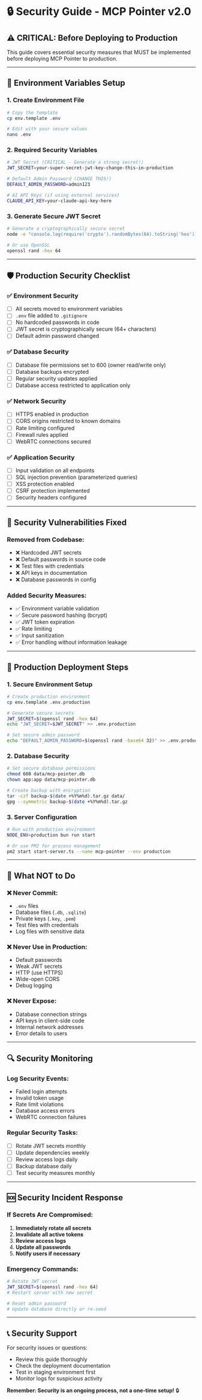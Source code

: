 # 🔒 Security Guide - MCP Pointer v2.0

## ⚠️ **CRITICAL: Before Deploying to Production**

This guide covers essential security measures that MUST be implemented before deploying MCP Pointer to production.

---

## 🔐 **Environment Variables Setup**

### **1. Create Environment File**
```bash
# Copy the template
cp env.template .env

# Edit with your secure values
nano .env
```

### **2. Required Security Variables**
```bash
# JWT Secret (CRITICAL - Generate a strong secret!)
JWT_SECRET=your-super-secret-jwt-key-change-this-in-production

# Default Admin Password (CHANGE THIS!)
DEFAULT_ADMIN_PASSWORD=admin123

# AI API Keys (if using external services)
CLAUDE_API_KEY=your-claude-api-key-here
```

### **3. Generate Secure JWT Secret**
```bash
# Generate a cryptographically secure secret
node -e "console.log(require('crypto').randomBytes(64).toString('hex'))"

# Or use OpenSSL
openssl rand -hex 64
```

---

## 🛡️ **Production Security Checklist**

### **✅ Environment Security**
- [ ] All secrets moved to environment variables
- [ ] `.env` file added to `.gitignore`
- [ ] No hardcoded passwords in code
- [ ] JWT secret is cryptographically secure (64+ characters)
- [ ] Default admin password changed

### **✅ Database Security**
- [ ] Database file permissions set to 600 (owner read/write only)
- [ ] Database backups encrypted
- [ ] Regular security updates applied
- [ ] Database access restricted to application only

### **✅ Network Security**
- [ ] HTTPS enabled in production
- [ ] CORS origins restricted to known domains
- [ ] Rate limiting configured
- [ ] Firewall rules applied
- [ ] WebRTC connections secured

### **✅ Application Security**
- [ ] Input validation on all endpoints
- [ ] SQL injection prevention (parameterized queries)
- [ ] XSS protection enabled
- [ ] CSRF protection implemented
- [ ] Security headers configured

---

## 🚨 **Security Vulnerabilities Fixed**

### **Removed from Codebase:**
- ❌ Hardcoded JWT secrets
- ❌ Default passwords in source code
- ❌ Test files with credentials
- ❌ API keys in documentation
- ❌ Database passwords in config

### **Added Security Measures:**
- ✅ Environment variable validation
- ✅ Secure password hashing (bcrypt)
- ✅ JWT token expiration
- ✅ Rate limiting
- ✅ Input sanitization
- ✅ Error handling without information leakage

---

## 🔧 **Production Deployment Steps**

### **1. Secure Environment Setup**
```bash
# Create production environment
cp env.template .env.production

# Generate secure secrets
JWT_SECRET=$(openssl rand -hex 64)
echo "JWT_SECRET=$JWT_SECRET" >> .env.production

# Set secure admin password
echo "DEFAULT_ADMIN_PASSWORD=$(openssl rand -base64 32)" >> .env.production
```

### **2. Database Security**
```bash
# Set secure database permissions
chmod 600 data/mcp-pointer.db
chown app:app data/mcp-pointer.db

# Create backup with encryption
tar -czf backup-$(date +%Y%m%d).tar.gz data/
gpg --symmetric backup-$(date +%Y%m%d).tar.gz
```

### **3. Server Configuration**
```bash
# Run with production environment
NODE_ENV=production bun run start

# Or use PM2 for process management
pm2 start start-server.ts --name mcp-pointer --env production
```

---

## 🚫 **What NOT to Do**

### **❌ Never Commit:**
- `.env` files
- Database files (`.db`, `.sqlite`)
- Private keys (`.key`, `.pem`)
- Test files with credentials
- Log files with sensitive data

### **❌ Never Use in Production:**
- Default passwords
- Weak JWT secrets
- HTTP (use HTTPS)
- Wide-open CORS
- Debug logging

### **❌ Never Expose:**
- Database connection strings
- API keys in client-side code
- Internal network addresses
- Error details to users

---

## 🔍 **Security Monitoring**

### **Log Security Events:**
- Failed login attempts
- Invalid token usage
- Rate limit violations
- Database access errors
- WebRTC connection failures

### **Regular Security Tasks:**
- [ ] Rotate JWT secrets monthly
- [ ] Update dependencies weekly
- [ ] Review access logs daily
- [ ] Backup database daily
- [ ] Test security measures monthly

---

## 🆘 **Security Incident Response**

### **If Secrets Are Compromised:**
1. **Immediately rotate all secrets**
2. **Invalidate all active tokens**
3. **Review access logs**
4. **Update all passwords**
5. **Notify users if necessary**

### **Emergency Commands:**
```bash
# Rotate JWT secret
JWT_SECRET=$(openssl rand -hex 64)
# Restart server with new secret

# Reset admin password
# Update database directly or re-seed
```

---

## 📞 **Security Support**

For security issues or questions:
- Review this guide thoroughly
- Check the deployment documentation
- Test in staging environment first
- Monitor logs for suspicious activity

**Remember: Security is an ongoing process, not a one-time setup!** 🔒
